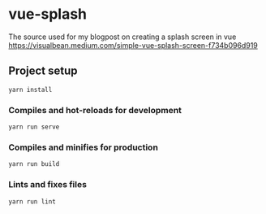 # vue-splash
The source used for my blogpost on creating a splash screen in vue https://visualbean.medium.com/simple-vue-splash-screen-f734b096d919


## Project setup
```
yarn install
```

### Compiles and hot-reloads for development
```
yarn run serve
```

### Compiles and minifies for production
```
yarn run build
```

### Lints and fixes files
```
yarn run lint
```
